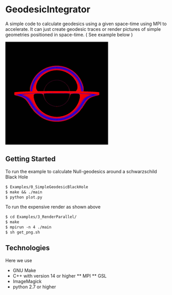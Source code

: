 # GeodesicIntegrator

A simple code to calculate geodesics using a given space-time using MPI to
accelerate. It can just create geodesic traces or render pictures of simple 
geometries positioned in space-time. ( See example below ) 

![](Assets/output.gif?style=centerme)

## Getting Started 

To run the example to calculate Null-geodesics around a schwarzschild Black Hole  

```
$ Examples/0_SimpleGeodesicBlackHole
$ make && ./main
$ python plot.py
```

To run the expensive render as shown above 

```
$ cd Examples/3_RenderParallel/
$ make 
$ mpirun -n 4 ./main
$ sh get_png.sh
```


## Technologies

Here we use 

* GNU Make 
* C++ with version 14 or higher 
** MPI 
** GSL 
* ImageMagick 
* python 2.7 or higher 


# 




